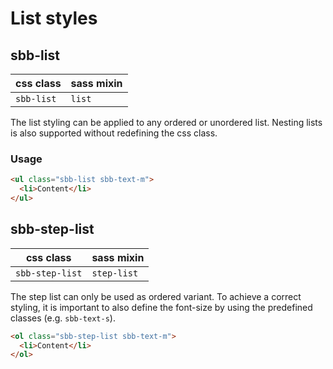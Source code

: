 # List styles

## sbb-list

| css class  | sass mixin |
| ---------- | ---------- |
| `sbb-list` | `list`     |

The list styling can be applied to any ordered or unordered list.
Nesting lists is also supported without redefining the css class.

### Usage

```html
<ul class="sbb-list sbb-text-m">
  <li>Content</li>
</ul>
```

## sbb-step-list

| css class       | sass mixin  |
| --------------- | ----------- |
| `sbb-step-list` | `step-list` |

The step list can only be used as ordered variant.
To achieve a correct styling, it is important to also define the font-size
by using the predefined classes (e.g. `sbb-text-s`).

```html
<ol class="sbb-step-list sbb-text-m">
  <li>Content</li>
</ol>
```
